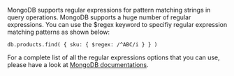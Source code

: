 MongoDB supports regular expressions for pattern matching strings in query operations. MongoDB supports a huge number of regular expressions. You can use the $regex keyword to specifiy regular expression matching patterns as shown below:

````
db.products.find( { sku: { $regex: /^ABC/i } } )
````

For a complete list of all the regular expressions options that you can use, please have a look at [MongoDB documentations](https://docs.mongodb.org/manual/reference/operator/query/regex/). 
